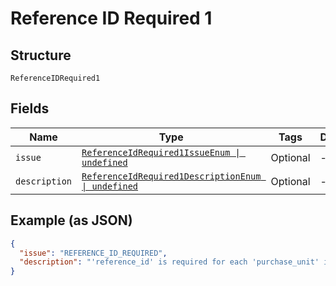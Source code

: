 
# Reference ID Required 1

## Structure

`ReferenceIDRequired1`

## Fields

| Name | Type | Tags | Description |
|  --- | --- | --- | --- |
| `issue` | [`ReferenceIdRequired1IssueEnum \| undefined`](../../doc/models/reference-id-required-1-issue-enum.md) | Optional | - |
| `description` | [`ReferenceIdRequired1DescriptionEnum \| undefined`](../../doc/models/reference-id-required-1-description-enum.md) | Optional | - |

## Example (as JSON)

```json
{
  "issue": "REFERENCE_ID_REQUIRED",
  "description": "'reference_id' is required for each 'purchase_unit' if multiple 'purchase_unit' are provided."
}
```

